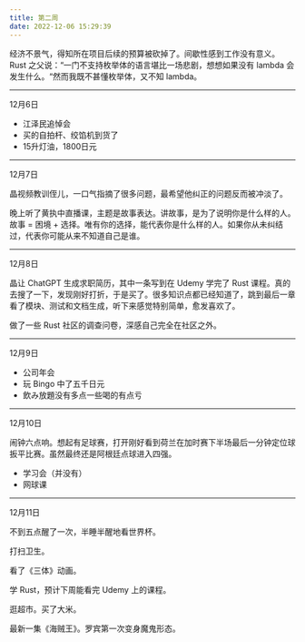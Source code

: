 ```yaml
---
title: 第二周
date: 2022-12-06 15:29:39
---
```

经济不景气，得知所在项目后续的预算被砍掉了。间歇性感到工作没有意义。Rust 之父说：“一门不支持枚举体的语言堪比一场悲剧，想想如果没有 lambda 会发生什么。“然而我既不甚懂枚举体，又不知 lambda。

---

12月6日

- 江泽民追悼会
- 买的自拍杆、绞馅机到货了
- 15升灯油，1800日元

---

12月7日

晶视频教训侄儿，一口气指摘了很多问题，最希望他纠正的问题反而被冲淡了。

晚上听了黄执中直播课，主题是故事表达。讲故事，是为了说明你是什么样的人。故事 = 困境 + 选择。唯有你的选择，能代表你是什么样的人。如果你从未纠结过，代表你可能从来不知道自己是谁。

---

12月8日

晶让 ChatGPT 生成求职简历，其中一条写到在 Udemy 学完了 Rust 课程。真的去搜了一下，发现刚好打折，于是买了。很多知识点都已经知道了，跳到最后一章看了模块、测试和文档生成，听下来感觉特别简单，愈发喜欢了。

做了一些 Rust 社区的调查问卷，深感自己完全在社区之外。

---

12月9日

- 公司年会
- 玩 Bingo 中了五千日元
- 飲み放題没有多点一些喝的有点亏

---

12月10日

闹钟六点响。想起有足球赛，打开刚好看到荷兰在加时赛下半场最后一分钟定位球扳平比赛。虽然最终还是阿根廷点球进入四强。

- 学习会（并没有）
- 网球课

---

12月11日

不到五点醒了一次，半睡半醒地看世界杯。

打扫卫生。

看了《三体》动画。

学 Rust，预计下周能看完 Udemy 上的课程。

逛超市。买了大米。

最新一集《海贼王》。罗宾第一次变身魔鬼形态。

